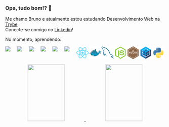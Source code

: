 ### Opa, tudo bom!? 👋

Me chamo Bruno e atualmente estou estudando Desenvolvimento Web na [Trybe](https://www.betrybe.com/) <br>
Conecte-se comigo no [Linkedin](https://www.linkedin.com/in/brunoopinheirojr/)!

No momento, aprendendo:
<section style = "display: flex;">
  <img src="https://cdn.jsdelivr.net/gh/devicons/devicon/icons/git/git-original.svg" style="width: 40px" />
  <img src="https://cdn.jsdelivr.net/gh/devicons/devicon/icons/github/github-original.svg" style="width: 40px" />
  <img src="https://cdn.jsdelivr.net/gh/devicons/devicon/icons/html5/html5-original.svg" style="width: 40px" />
  <img src="https://cdn.jsdelivr.net/gh/devicons/devicon/icons/css3/css3-original.svg" style="width: 40px" />
  <img src="https://cdn.jsdelivr.net/gh/devicons/devicon/icons/javascript/javascript-original.svg" style="width: 40px" />
  <img src="https://cdn.jsdelivr.net/gh/devicons/devicon/icons/jest/jest-plain.svg" style="width: 40px" />
  <img src="https://github.com/devicons/devicon/blob/master/icons/react/react-original.svg" style="width: 40px" />
  <img src="https://github.com/devicons/devicon/blob/master/icons/docker/docker-original.svg" style="width: 40px" />
  <img src="https://github.com/devicons/devicon/blob/master/icons/mysql/mysql-original.svg" style="width: 40px" />
  <img src="https://github.com/devicons/devicon/blob/master/icons/nodejs/nodejs-original.svg" style="width: 40px" />
  <img src="https://github.com/devicons/devicon/blob/master/icons/mocha/mocha-plain.svg" style="width: 40px" />
  <img src="https://github.com/devicons/devicon/blob/master/icons/sequelize/sequelize-original.svg" style="width: 40px" />
  <img src="https://github.com/devicons/devicon/blob/master/icons/python/python-original.svg" style="width: 40px" />
</section>
<br />
<section align="center">
  <a href="https://github.com/brunoopinheiro">
    <img height="180em" width="48%" src="https://github-readme-stats.vercel.app/api/top-langs/?username=brunoopinheiro&layout=compact&theme=gotham" />
    <img height="180em" width="48%" src="https://github-readme-stats.vercel.app/api?username=brunoopinheiro&show_icons=true&theme=gotham" />    
  </a>
</section>

